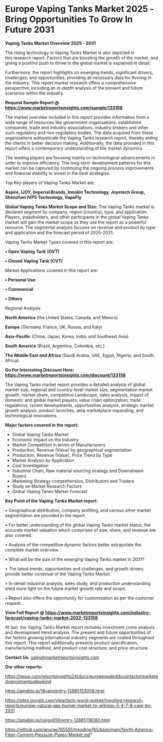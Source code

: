  # Europe Vaping Tanks Market 2025 -Bring Opportunities To Grow In Future 2031

<Strong> Vaping Tanks Market Overview 2025 - 2031</strong>

The rising technology in Vaping Tanks Market is also depicted in this research report. Factors that are boosting the growth of the market, and giving a positive push to thrive in the global market is explained in detail.

Furthermore, the report highlights on emerging trends, significant drivers, challenges, and opportunities, providing all necessary data for thriving in the industry. This report market research offers a comprehensive perspective, including an in-depth analysis of the present and future scenarios within the industry.

<strong>Request Sample Report @ <a href=https://www.marketreportsinsights.com/sample/133158>https://www.marketreportsinsights.com/sample/133158</a></strong>

The market overview included in this report provides information from a wide range of resources like government organizations, established companies, trade and industry associations, industry brokers and other such regulatory and non-regulatory bodies. The data acquired from these organizations authenticate the Vaping Tanks research report, thereby aiding the clients in better decision making. Additionally, the data provided in this report offers a contemporary understanding of the market dynamics.

The leading players are focusing mainly on technological advancements in order to improve efficiency. The long-term development patterns for this market can be captured by continuing the ongoing process improvements and financial stability to invest in the best strategies.

Top Key players of Vaping Tanks Market are:

<strong>Aspire, IJOY, Imperial Brands, Innokin Technology, Joyetech Group, Shenzhen IVPS Technology, VapeFly</strong>

<strong><b>Global Vaping Tanks Market Scope and Size:</b></strong>
The Vaping Tanks market is declared segment by company, region (country), type, and application. Players, stakeholders, and other participants in the global Vaping Tanks market will gain the market scope as they use the report as a powerful resource. The segmental analysis focuses on revenue and product by type and application and the forecast period of 2025-2031.

Vaping Tanks Market Types covered in this report are:

<strong>• Open Vaping Tank (OVT)

• Closed Vaping Tank (CVT)</strong>

Market Applications covered in this report are:

<strong>• Personal Use

• Commercial

• Others</strong> 

Regional Analysis

<strong>North America</strong> (the United States, Canada, and Mexico)

<strong>Europe</strong> (Germany, France, UK, Russia, and Italy)

<strong>Asia-Pacific</strong> (China, Japan, Korea, India, and Southeast Asia)

<strong>South America</strong> (Brazil, Argentina, Colombia, etc.)

<strong>The Middle East and Africa</strong> (Saudi Arabia, UAE, Egypt, Nigeria, and South Africa)

<strong>Go For Interesting Discount Here: <a href=https://www.marketreportsinsights.com/discount/133158>https://www.marketreportsinsights.com/discount/133158</a></strong>

The Vaping Tanks market report provides a detailed analysis of global market size, regional and country-level market size, segmentation market growth, market share, competitive Landscape, sales analysis, impact of domestic and global market players, value chain optimization, trade regulations, recent developments, opportunities analysis, strategic market growth analysis, product launches, area marketplace expanding, and technological innovations.

<strong><b>Major factors covered in the report:</b></strong>
<ul>
  <li>Global Vaping Tanks Market </li>
  <li>Economic Impact on the Industry</li>
  <li>Market Competition in terms of Manufacturers</li>
  <li>Production, Revenue (Value) by geographical segmentation</li>
  <li>Production, Revenue (Value), Price Trend by Type</li>
  <li>Market Analysis by Application</li>
  <li>Cost Investigation</li>
  <li>Industrial Chain, Raw material sourcing strategy and Downstream Buyers</li>
  <li>Marketing Strategy comprehension, Distributors and Traders</li>
  <li>Study on Market Research Factors</li>
  <li>Global Vaping Tanks Market Forecast</li>
</ul>

<strong><b>Key Point of the Vaping Tanks Market report:</b></strong>

• Geographical distribution, company profiling, and various other market segmentation are provided in the report.

• For better understanding of the global Vaping Tanks market status, the accurate market valuation which comprises of size, share, and revenue are also covered.

• Analysis of the competitive dynamic factors better extrapolate the complete market overview

• What will be the size of the emerging Vaping Tanks market in 2031?

• The latest trends, opportunities and challenges, and growth drivers provide better construal of the Vaping Tanks Market.

• In-detail industrial analysis, sales study, and production understanding shed more light on the future market growth rate and scope.

• Report also offers the opportunity for customization as per the customer request.

<strong><b>View Full Report @ <a href=https://www.marketreportsinsights.com/industry-forecast/vaping-tanks-market-2022-133158>https://www.marketreportsinsights.com/industry-forecast/vaping-tanks-market-2022-133158</a></b></strong>


At last, the Vaping Tanks Market report includes investment come analysis and development trend analysis. The present and future opportunities of the fastest growing international industry segments are coated throughout this report. This report additionally presents product specification, manufacturing method, and product cost structure, and price structure.

<strong>Contact Us:</strong>
sales@marketreportsinsights.com

<strong>Our other reports:</strong>

<a href=https://issuu.com/reportsinsights24/docs/europesealeddccontactormarketadvancementoutlookind>https://issuu.com/reportsinsights24/docs/europesealeddccontactormarketadvancementoutlookind</a>

<a href=https://ameblo.jp/18yam/entry-12885153008.html>https://ameblo.jp/18yam/entry-12885153008.html</a>

<a href=https://sites.google.com/view/tech-world-pulsee/trending-research-reports/europe-natural-gas-burner-market-to-witness-5-4-7-8-cagr-by-2031>https://sites.google.com/view/tech-world-pulsee/trending-research-reports/europe-natural-gas-burner-market-to-witness-5-4-7-8-cagr-by-2031</a>

<a href=https://ameblo.jp/cargo656/entry-12885118080.html>https://ameblo.jp/cargo656/entry-12885118080.html</a>

<a href=https://github.com/anurag765555/trending765/blob/main/North-America-Fiber-Cement-Pressure-Plates-Market.md>https://github.com/anurag765555/trending765/blob/main/North-America-Fiber-Cement-Pressure-Plates-Market.md</a>"
